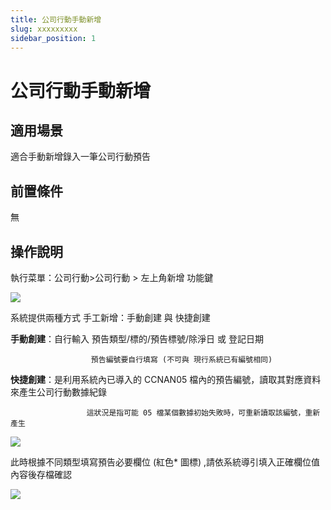 ```yaml
---
title: 公司行動手動新增
slug: xxxxxxxxx
sidebar_position: 1
---
```



# 公司行動手動新增

## 適用場景

適合手動新增錄入一筆公司行動預告

## 前置條件

無

## 操作說明

執行菜單：公司行動&gt;公司行動 &gt; 左上角新增 功能鍵

<img src="/assets/ZjB5bCzceoAWVFxltOOcbsSdnLc.png"/>

系統提供兩種方式 手工新增：手動創建 與 快捷創建

 **手動創建**：自行輸入 預告類型/標的/預告標號/除淨日 或 登記日期

                      預告編號要自行填寫 (不可與 現行系統已有編號相同)

 **快捷創建**：是利用系統內已導入的 CCNAN05 檔內的預告編號，讀取其對應資料來產生公司行動數據紀錄

                     這狀況是指可能 05 檔某個數據初始失敗時，可重新讀取該編號，重新產生

<img src="/assets/AgmObCpLpogSIyxpLkEcSy4VnFd.png"/>

此時根據不同類型填寫預告必要欄位 (紅色* 圖標) ,請依系統導引填入正確欄位值內容後存檔確認

<img src="/assets/CFQ3b3mTyoZDchxQoSUciaxRnEg.png"/>

